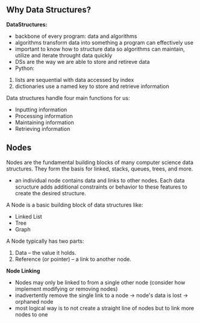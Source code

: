 <h2>Why Data Structures?</h2>

**DataStructures:**
- backbone of every program: data and algorithms
- algorithms transform data into something a program can effectively use
- important to know how to structure data so algorithms can maintain, utilize and iterate throught data quickly
- DSs are the way we are able to store and retireve data
- Python:
1. lists are sequential with data accessed by index
2. dictionaries use a named key to store and retrieve information

Data structures handle four main functions for us:
- Inputting information
- Processing information
- Maintaining information
- Retrieving information


<h2>Nodes</h2>
Nodes are the fundamental building blocks of many computer science data structures. They form the basis for linked, stacks, queues, trees, and more.

- an individual node contains data and links to other nodes. Each data scructure adds additional constraints or behavior to these features to create the desired structure.

A Node is a basic building block of data structures like:
- Linked List
- Tree
- Graph

A Node typically has two parts:
1. Data – the value it holds.
2. Reference (or pointer) – a link to another node.

**Node Linking**
- Nodes may only be linked to from a single other node (consider how implement modifying or removing nodes)
- inadvertently remove the single link to a node -> node's data is lost -> orphaned node
- most logical way is to not create a straight line of nodes but to link more nodes to one